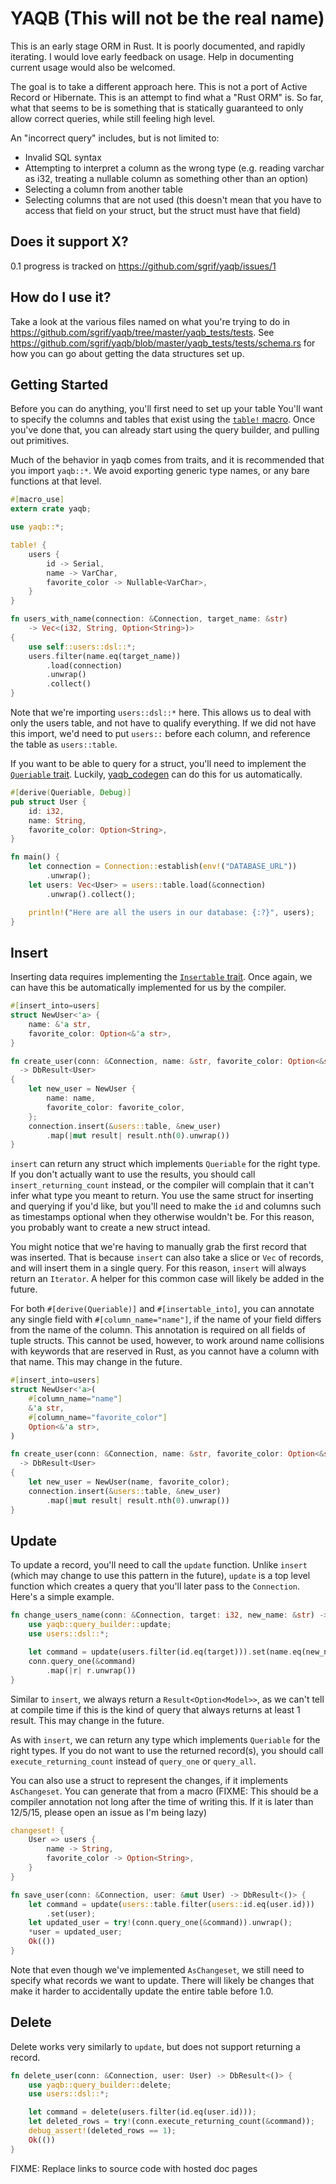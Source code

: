 YAQB (This will not be the real name)
=====================================

This is an early stage ORM in Rust. It is poorly documented, and rapidly
iterating. I would love early feedback on usage. Help in documenting current
usage would also be welcomed.

The goal is to take a different approach here. This is not a port of Active
Record or Hibernate. This is an attempt to find what a "Rust ORM" is. So far,
what that seems to be is something that is statically guaranteed to only allow
correct queries, while still feeling high level.

An "incorrect query" includes, but is not limited to:

- Invalid SQL syntax
- Attempting to interpret a column as the wrong type (e.g. reading varchar as
  i32, treating a nullable column as something other than an option)
- Selecting a column from another table
- Selecting columns that are not used (this doesn't mean that you have to access
  that field on your struct, but the struct must have that field)

Does it support X?
------------------

0.1 progress is tracked on https://github.com/sgrif/yaqb/issues/1

How do I use it?
----------------

Take a look at the various files named on what you're trying to do in
https://github.com/sgrif/yaqb/tree/master/yaqb_tests/tests. See
https://github.com/sgrif/yaqb/blob/master/yaqb_tests/tests/schema.rs for how
you can go about getting the data structures set up.

Getting Started
---------------

Before you can do anything, you'll first need to set up your table You'll want
to specify the columns and tables that exist using the
[`table!` macro](https://github.com/sgrif/yaqb/blob/master/yaqb/src/macros.rs#L45).
Once you've done that, you can already start using the query builder, and
pulling out primitives.

Much of the behavior in yaqb comes from traits, and it is recommended that you
import `yaqb::*`. We avoid exporting generic type names, or any bare functions
at that level.

```rust
#[macro_use]
extern crate yaqb;

use yaqb::*;

table! {
    users {
        id -> Serial,
        name -> VarChar,
        favorite_color -> Nullable<VarChar>,
    }
}

fn users_with_name(connection: &Connection, target_name: &str)
    -> Vec<(i32, String, Option<String>)>
{
    use self::users::dsl::*;
    users.filter(name.eq(target_name))
        .load(connection)
        .unwrap()
        .collect()
}
```

Note that we're importing `users::dsl::*` here. This allows us to deal with only
the users table, and not have to qualify everything. If we did not have this
import, we'd need to put `users::` before each column, and reference the table
as `users::table`.

If you want to be able to query for a struct, you'll need to implement the
[`Queriable` trait](https://github.com/sgrif/yaqb/blob/master/yaqb/src/query_source/mod.rs#L11).
Luckily, [yaqb_codegen](https://github.com/sgrif/yaqb/tree/master/yaqb_codegen)
can do this for us automatically.

```rust
#[derive(Queriable, Debug)]
pub struct User {
    id: i32,
    name: String,
    favorite_color: Option<String>,
}

fn main() {
    let connection = Connection::establish(env!("DATABASE_URL"))
        .unwrap();
    let users: Vec<User> = users::table.load(&connection)
        .unwrap().collect();

    println!("Here are all the users in our database: {:?}", users);
}
```

Insert
------

Inserting data requires implementing the
[`Insertable` trait](https://github.com/sgrif/yaqb/blob/master/yaqb/src/persistable.rs#L8).
Once again, we can have this be automatically implemented for us by the
compiler.

```rust
#[insert_into=users]
struct NewUser<'a> {
    name: &'a str,
    favorite_color: Option<&'a str>,
}

fn create_user(conn: &Connection, name: &str, favorite_color: Option<&str>)
  -> DbResult<User>
{
    let new_user = NewUser {
        name: name,
        favorite_color: favorite_color,
    };
    connection.insert(&users::table, &new_user)
        .map(|mut result| result.nth(0).unwrap())
}
```

`insert` can return any struct which implements `Queriable` for the right type.
If you don't actually want to use the results, you should call
`insert_returning_count` instead, or the compiler will complain that it can't
infer what type you meant to return. You use the same struct for inserting and
querying if you'd like, but you'll need to make the `id` and columns such as
timestamps optional when they otherwise wouldn't be. For this reason, you
probably want to create a new struct intead.

You might notice that we're having to manually grab the first record that was
inserted. That is because `insert` can also take a slice or `Vec` of records,
and will insert them in a single query. For this reason, `insert` will always
return an `Iterator`. A helper for this common case will likely be added in the
future.

For both `#[derive(Queriable)]` and `#[insertable_into]`, you can annotate any
single field with `#[column_name="name"]`, if the name of your field differs
from the name of the column. This annotation is required on all fields of tuple
structs. This cannot be used, however, to work around name collisions with
keywords that are reserved in Rust, as you cannot have a column with that name.
This may change in the future.

```rust
#[insert_into=users]
struct NewUser<'a>(
    #[column_name="name"]
    &'a str,
    #[column_name="favorite_color"]
    Option<&'a str>,
)

fn create_user(conn: &Connection, name: &str, favorite_color: Option<&str>)
  -> DbResult<User>
{
    let new_user = NewUser(name, favorite_color);
    connection.insert(&users::table, &new_user)
        .map(|mut result| result.nth(0).unwrap())
}
```

Update
------

To update a record, you'll need to call the `update` function. Unlike `insert`
(which may change to use this pattern in the future), `update` is a top level
function which creates a query that you'll later pass to the `Connection`.
Here's a simple example.

```rust
fn change_users_name(conn: &Connection, target: i32, new_name: &str) -> DbResult<User> {
    use yaqb::query_builder::update;
    use users::dsl::*;

    let command = update(users.filter(id.eq(target))).set(name.eq(new_name));
    conn.query_one(&command)
        .map(|r| r.unwrap())
}
```

Similar to `insert`, we always return a `Result<Option<Model>>`, as we can't
tell at compile time if this is the kind of query that always returns at least 1
result. This may change in the future.

As with `insert`, we can return any type which implements `Queriable` for the
right types. If you do not want to use the returned record(s), you should call
`execute_returning_count` instead of `query_one` or `query_all`.

You can also use a struct to represent the changes, if it implements
`AsChangeset`. You can generate that from a macro (FIXME: This should be a
compiler annotation not long after the time of writing this. If it is later than
12/5/15, please open an issue as I'm being lazy)

```rust
changeset! {
    User => users {
        name -> String,
        favorite_color -> Option<String>,
    }
}

fn save_user(conn: &Connection, user: &mut User) -> DbResult<()> {
    let command = update(users::table.filter(users::id.eq(user.id)))
        .set(user);
    let updated_user = try!(conn.query_one(&command)).unwrap();
    *user = updated_user;
    Ok(())
}
```

Note that even though we've implemented `AsChangeset`, we still need to specify
what records we want to update. There will likely be changes that make it harder
to accidentally update the entire table before 1.0.

Delete
------

Delete works very similarly to `update`, but does not support returning a
record.

```rust
fn delete_user(conn: &Connection, user: User) -> DbResult<()> {
    use yaqb::query_builder::delete;
    use users::dsl::*;

    let command = delete(users.filter(id.eq(user.id)));
    let deleted_rows = try!(conn.execute_returning_count(&command));
    debug_assert!(deleted_rows == 1);
    Ok(())
}
```

FIXME: Replace links to source code with hosted doc pages
